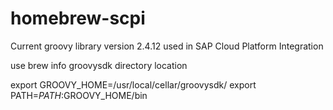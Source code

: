 # homebrew-scpi

Current groovy library version 2.4.12 used in SAP Cloud Platform Integration

use brew info groovysdk directory location

export GROOVY_HOME=/usr/local/cellar/groovysdk/<version>
export PATH=$PATH:$GROOVY_HOME/bin

